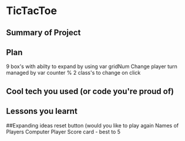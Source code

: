 # TicTacToe

## Summary of Project


## Plan
9 box's with abilty to expand by using var gridNum
Change player turn managed by var counter % 2
class's to change on click

## Cool tech you used (or code you're proud of)


## Lessons you learnt

##Expanding ideas
reset button (would you like to play again
Names of Players
Computer Player
Score card - best to 5
